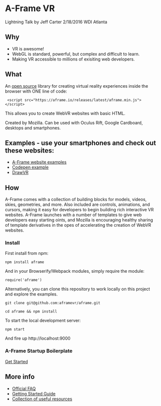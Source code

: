 # A-Frame VR
Lightning Talk by Jeff Carter
2/18/2016
WDI Atlanta


## Why
* VR is awesome!
* WebGL is standard, powerful, but complex and difficult to learn.
* Making VR accessible to millions of exisiting web developers.


## What
An [open source](https://github.com/aframevr/aframe) library for creating virtual reality experiences inside the browser with ONE line of code:

` <script src="https://aframe.io/releases/latest/aframe.min.js"></script>`

This allows you to create WebVR websites with basic HTML.

Created by Mozilla.
Can be used with Oculus Rift, Google Cardboard, desktops and smartphones.


## Examples - use your smartphones and check out these websites:
* [A-Frame website examples](https://aframe.io/examples/)
* [Codepen example](http://codepen.io/team/mozvr/pen/BjygdO?editors=100)
* [DrawVR](http://drawvr.com/)



## How
A-Frame comes with a collection of building blocks for models, videos, skies,
geometries, and more. Also included are controls, animations, and cursors,
making it easy for developers to begin building rich interactive VR websites.
A-Frame launches with a number of templates to give web developers easy starting
oints, and Mozilla is encouraging healthy sharing of template derivatives in the
opes of accelerating the creation of WebVR websites.

### Install
First install from npm:

`npm install aframe`

And in your Browserify/Webpack modules, simply require the module:

`require('aframe')`

Alternatively, you can clone this repository to work locally on this project and explore the examples.

`git clone git@github.com:aframevr/aframe.git`

`cd aframe && npm install`

To start the local development server:

`npm start`

And fire up http://localhost:9000

### A-Frame Startup Boilerplate
[Get Started](https://github.com/aframevr/aframe-boilerplate)


## More info
* [Official FAQ](https://aframe.io/faq/)
* [Getting Started Guide](https://aframe.io/docs/guide/)
* [Collection of useful resources](https://github.com/aframevr/awesome-aframe)
